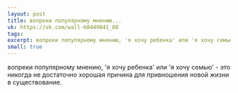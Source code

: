 ```yaml
---
layout: post
title: вопреки популярному мнению...
vk: https://vk.com/wall-60449041_88
tags: 
excerpt: вопреки популярному мнению, 'я хочу ребенка' или 'я хочу семью' - это никогда не достаточно хорошая причина для привношения новой жизни в существование.
small: true
---
```

вопреки популярному мнению, 'я хочу ребенка' или 'я хочу семью' - это никогда не достаточно хорошая причина для привношения новой жизни в существование.